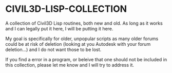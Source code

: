 # CIVIL3D-LISP-COLLECTION
A collection of Civil3D Lisp routines, both new and old.  As long as it works and I can legally put it here, I will be putting it here.

My goal is specifically for older, unpopular scripts as many older forums could be at risk of deletion (looking at you Autodesk with your forum deletion...) and I do not want those to be lost.

If you find a error in a program, or beleive that one should not be included in this collection, please let me know and I will try to address it.
